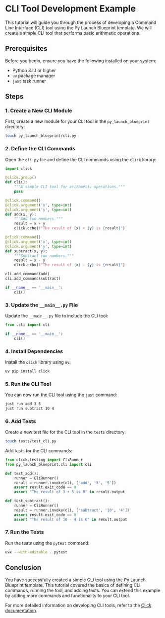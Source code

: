 # CLI Tool Development Example

This tutorial will guide you through the process of developing a Command Line Interface (CLI) tool using the Py Launch Blueprint template. We will create a simple CLI tool that performs basic arithmetic operations.

## Prerequisites

Before you begin, ensure you have the following installed on your system:

- Python 3.10 or higher
- `uv` package manager
- `just` task runner

## Steps

### 1. Create a New CLI Module

First, create a new module for your CLI tool in the `py_launch_blueprint` directory:

```bash
touch py_launch_blueprint/cli.py
```

### 2. Define the CLI Commands

Open the `cli.py` file and define the CLI commands using the `click` library:

```python
import click

@click.group()
def cli():
    """A simple CLI tool for arithmetic operations."""
    pass

@click.command()
@click.argument('x', type=int)
@click.argument('y', type=int)
def add(x, y):
    """Add two numbers."""
    result = x + y
    click.echo(f"The result of {x} + {y} is {result}")

@click.command()
@click.argument('x', type=int)
@click.argument('y', type=int)
def subtract(x, y):
    """Subtract two numbers."""
    result = x - y
    click.echo(f"The result of {x} - {y} is {result}")

cli.add_command(add)
cli.add_command(subtract)

if __name__ == '__main__':
    cli()
```

### 3. Update the `__main__.py` File

Update the `__main__.py` file to include the CLI tool:

```python
from .cli import cli

if __name__ == '__main__':
    cli()
```

### 4. Install Dependencies

Install the `click` library using `uv`:

```bash
uv pip install click
```

### 5. Run the CLI Tool

You can now run the CLI tool using the `just` command:

```bash
just run add 3 5
just run subtract 10 4
```

### 6. Add Tests

Create a new test file for the CLI tool in the `tests` directory:

```bash
touch tests/test_cli.py
```

Add tests for the CLI commands:

```python
from click.testing import CliRunner
from py_launch_blueprint.cli import cli

def test_add():
    runner = CliRunner()
    result = runner.invoke(cli, ['add', '3', '5'])
    assert result.exit_code == 0
    assert "The result of 3 + 5 is 8" in result.output

def test_subtract():
    runner = CliRunner()
    result = runner.invoke(cli, ['subtract', '10', '4'])
    assert result.exit_code == 0
    assert "The result of 10 - 4 is 6" in result.output
```

### 7. Run the Tests

Run the tests using the `pytest` command:

```bash
uvx --with-editable . pytest
```

## Conclusion

You have successfully created a simple CLI tool using the Py Launch Blueprint template. This tutorial covered the basics of defining CLI commands, running the tool, and adding tests. You can extend this example by adding more commands and functionality to your CLI tool.

For more detailed information on developing CLI tools, refer to the [Click documentation](https://click.palletsprojects.com/).
